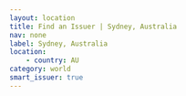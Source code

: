 ```yaml
---
layout: location
title: Find an Issuer | Sydney, Australia
nav: none
label: Sydney, Australia
location:
    - country: AU
category: world
smart_issuer: true
---
```

